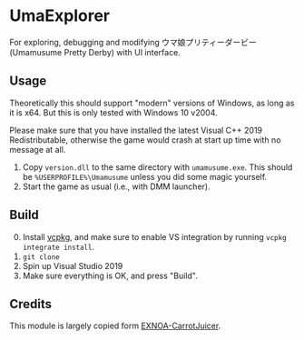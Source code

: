 # UmaExplorer

For exploring, debugging and modifying ウマ娘プリティーダービー (Umamusume Pretty Derby) with UI interface.

## Usage

Theoretically this should support "modern" versions of Windows, as long as it is x64. But this is only tested with Windows 10 v2004.

Please make sure that you have installed the latest Visual C++ 2019 Redistributable, otherwise the game would crash at start up time with no message at all.

1. Copy `version.dll` to the same directory with `umamusume.exe`. This should be `%USERPROFILE%\Umamusume` unless you did some magic yourself.
2. Start the game as usual (i.e., with DMM launcher).

## Build

0. Install [vcpkg](https://vcpkg.io/en/getting-started.html), and make sure to enable VS integration by running `vcpkg integrate install`.
1. `git clone`
2. Spin up Visual Studio 2019
3. Make sure everything is OK, and press "Build".

## Credits

This module is largely copied form [EXNOA-CarrotJuicer](https://github.com/CNA-Bld/EXNOA-CarrotJuicer).
